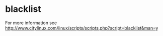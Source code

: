 # blacklist
For more information see http://www.citylinux.com/linux/scripts/scripts.php?script=blacklist&man=y
